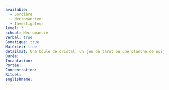 ```yaml
---
available:
  - Sorcière
  - Nécromancien
  - Investigateur
level: 3
school: Nécromancie
Verbal: true
Somatique: true
Matériel: true
detailmat: Une boule de cristal, un jeu de tarot ou une planche de ouija
Durée: 
Incantation: 
Portée: 
Concentration: 
Rituel: 
englishname:
---
```


